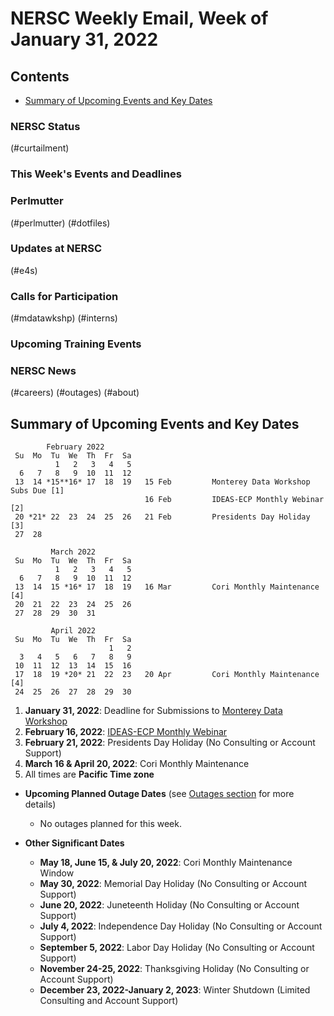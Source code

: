 # NERSC Weekly Email, Week of January 31, 2022 <a name="top"></a> #


## Contents ## 

- [Summary of Upcoming Events and Key Dates](#dates)

### NERSC Status

(#curtailment)

### This Week's Events and Deadlines


### Perlmutter

(#perlmutter)
(#dotfiles)

### Updates at NERSC 

(#e4s)

### Calls for Participation

(#mdatawkshp)
(#interns)

### Upcoming Training Events 


### NERSC News 

(#careers)
(#outages)
(#about)

## Summary of Upcoming Events and Key Dates <a name="dates"/></a> ##

            February 2022
     Su  Mo  Tu  We  Th  Fr  Sa
              1   2   3   4   5
      6   7   8   9  10  11  12
     13  14 *15**16* 17  18  19   15 Feb         Monterey Data Workshop Subs Due [1]
                                  16 Feb         IDEAS-ECP Monthly Webinar [2]
     20 *21* 22  23  24  25  26   21 Feb         Presidents Day Holiday [3]
     27  28  

             March 2022
     Su  Mo  Tu  We  Th  Fr  Sa
              1   2   3   4   5
      6   7   8   9  10  11  12
     13  14  15 *16* 17  18  19   16 Mar         Cori Monthly Maintenance [4]
     20  21  22  23  24  25  26   
     27  28  29  30  31

             April 2022
     Su  Mo  Tu  We  Th  Fr  Sa
                          1   2
      3   4   5   6   7   8   9
     10  11  12  13  14  15  16
     17  18  19 *20* 21  22  23   20 Apr         Cori Monthly Maintenance [4]
     24  25  26  27  28  29  30


1. **January 31, 2022**: Deadline for Submissions to [Monterey Data Workshop](#mdatawkshp)
2. **February 16, 2022**: [IDEAS-ECP Monthly Webinar](#ecpwebinar)
3. **February 21, 2022**: Presidents Day Holiday (No Consulting or Account Support)
4. **March 16 & April 20, 2022**: Cori Monthly Maintenance
10. All times are **Pacific Time zone**

- **Upcoming Planned Outage Dates** (see [Outages section](#outages) for more 
details)
    - No outages planned for this week.

- **Other Significant Dates**
    - **May 18, June 15, & July 20, 2022**: Cori Monthly Maintenance Window
    - **May 30, 2022**: Memorial Day Holiday (No Consulting or Account Support)
    - **June 20, 2022**: Juneteenth Holiday (No Consulting or Account Support)
    - **July 4, 2022**: Independence Day Holiday (No Consulting or Account Support)
    - **September 5, 2022**: Labor Day Holiday (No Consulting or Account Support)
    - **November 24-25, 2022**: Thanksgiving Holiday (No Consulting or Account Support)
   - **December 23, 2022-January 2, 2023**: Winter Shutdown (Limited Consulting and Account Support)

